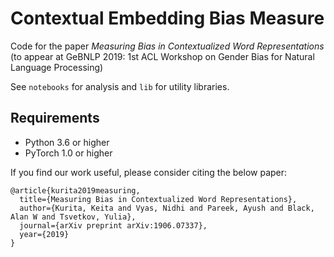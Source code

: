 # Contextual Embedding Bias Measure
Code for the paper *Measuring Bias in Contextualized Word Representations* (to appear at GeBNLP 2019: 1st ACL Workshop on Gender Bias for Natural Language Processing)

See `notebooks` for analysis and `lib` for utility libraries.

## Requirements
- Python 3.6 or higher
- PyTorch 1.0 or higher

If you find our work useful, please consider citing the below paper:
```
@article{kurita2019measuring,
  title={Measuring Bias in Contextualized Word Representations},     
  author={Kurita, Keita and Vyas, Nidhi and Pareek, Ayush and Black, Alan W and Tsvetkov, Yulia},  
  journal={arXiv preprint arXiv:1906.07337},  
  year={2019}  
}
```
